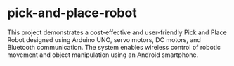 # pick-and-place-robot

This project demonstrates a cost-effective and user-friendly Pick and Place Robot designed using Arduino UNO, servo motors, DC motors, and Bluetooth communication. The system enables wireless control of robotic movement and object manipulation using an Android smartphone.

